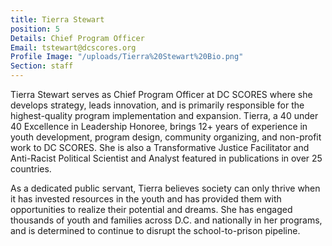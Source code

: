 ```yaml
---
title: Tierra Stewart
position: 5
Details: Chief Program Officer
Email: tstewart@dcscores.org
Profile Image: "/uploads/Tierra%20Stewart%20Bio.png"
Section: staff
---
```


Tierra Stewart serves as Chief Program Officer at DC SCORES where she develops strategy, leads innovation, and is primarily responsible for the highest-quality program implementation and expansion. Tierra, a 40 under 40 Excellence in Leadership Honoree, brings 12+ years of experience in youth development, program design, community organizing, and non-profit work to DC SCORES. She is also a Transformative Justice Facilitator and Anti-Racist Political Scientist and Analyst featured in publications in over 25 countries.

As a dedicated public servant, Tierra believes society can only thrive when it has invested resources in the youth and has provided them with opportunities to realize their potential and dreams. She has engaged thousands of youth and families across D.C. and nationally in her programs, and is determined to continue to disrupt the school-to-prison pipeline.